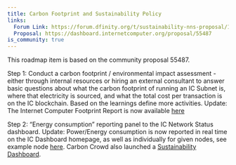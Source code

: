 ```yaml
---
title: Carbon Footprint and Sustainability Policy
links:
  Forum Link: https://forum.dfinity.org/t/sustainability-nns-proposal/11976
  Proposal: https://dashboard.internetcomputer.org/proposal/55487
is_community: true
---
```

This roadmap item is based on the community proposal 55487.

Step 1: Conduct a carbon footprint / environmental impact assessment - either through internal resources or hiring an external consultant to answer basic questions about what the carbon footprint of running an IC Subnet is, where that electricity is sourced, and what the total cost per transaction is on the IC blockchain. Based on the learnings define more activities.
Update: The Internet Computer Footprint Report is now available [here](https://assets.carboncrowd.io/reports/ICF.pdf)

Step 2: “Energy consumption” reporting panel to the IC Network Status dashboard. 
Update: Power/Energy consumption is now reported in real time on the IC Dashboard homepage, as well as individually for given nodes, see example node [here](https://dashboard.internetcomputer.org/node/25p5a-3yzir-ifqqt-5lggj-g4nxg-v2qe2-vxw57-qkxtd-wjohn-kfbfp-bqe). Carbon Crowd also launched a [Sustainability Dashboard](https://app.carboncrowd.io/).